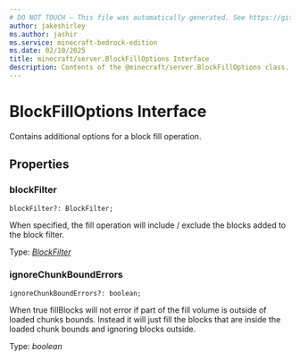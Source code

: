 ```yaml
---
# DO NOT TOUCH — This file was automatically generated. See https://github.com/mojang/minecraftapidocsgenerator to modify descriptions, examples, etc.
author: jakeshirley
ms.author: jashir
ms.service: minecraft-bedrock-edition
ms.date: 02/10/2025
title: minecraft/server.BlockFillOptions Interface
description: Contents of the @minecraft/server.BlockFillOptions class.
---
```

# BlockFillOptions Interface

Contains additional options for a block fill operation.

## Properties

### **blockFilter**
`blockFilter?: BlockFilter;`

When specified, the fill operation will include / exclude the blocks added to the block filter.

Type: [*BlockFilter*](BlockFilter.md)

### **ignoreChunkBoundErrors**
`ignoreChunkBoundErrors?: boolean;`

When true fillBlocks will not error if part of the fill volume is outside of loaded chunks bounds. Instead it will just fill the blocks that are inside the loaded chunk bounds and ignoring blocks outside.

Type: *boolean*
